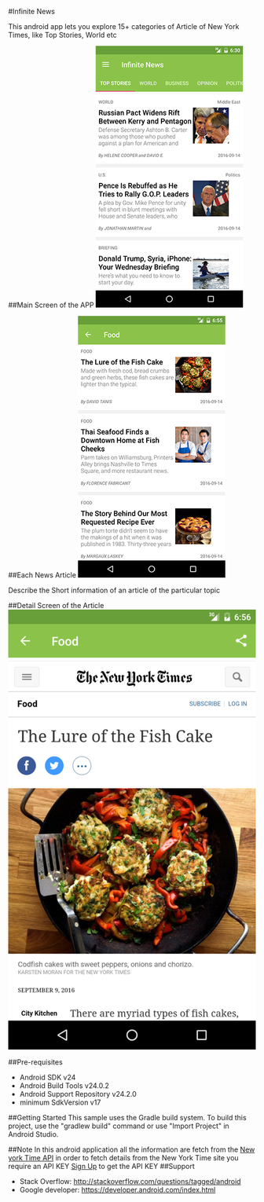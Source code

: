 #Infinite News

This android app lets you explore 15+ categories of Article of New York Times, like Top Stories, World etc


##Main Screen of the APP
![Main Screen of APP](https://github.com/CSS08/Udacity-Android-Basic-Nanodegree/blob/master/News-App/App%20Art/02%20-%20top%20stories.png)

##Each News Article
![Each News Item Layout](https://github.com/CSS08/Udacity-Android-Basic-Nanodegree/blob/master/News-App/App%20Art/06%20-%20More%20categories%20data.png)

Describe the Short information of an article of the particular topic

##Detail Screen of the Article
![Detail Screen of the Article](https://github.com/CSS08/Udacity-Android-Basic-Nanodegree/blob/master/News-App/App%20Art/07%20-%20Share%20News.png)

##Pre-requisites
 * Android SDK v24
 * Android Build Tools v24.0.2
 * Android Support Repository v24.2.0
 * minimum SdkVersion v17
 
##Getting Started
This sample uses the Gradle build system. To build this project, use the "gradlew build" command or use "Import Project" in Android Studio.

##Note
In this android application all the information are fetch from the [New york Time API](https://developer.nytimes.com/) in order to fetch details from the New York Time site you require an API KEY
[Sign Up](https://developer.nytimes.com/signup) to get the API KEY
##Support
 * Stack Overflow: http://stackoverflow.com/questions/tagged/android
 * Google developer: https://developer.android.com/index.html
